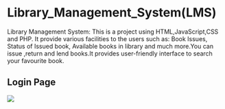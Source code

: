 # Library_Management_System(LMS)
  Library Management System: This is a project using HTML,JavaScript,CSS and PHP. It provide various facilities to the users such as: Book Issues, Status of Issued book, Available books in library and much more.You can issue ,return and lend books.It provides user-friendly interface to search your favourite book.
 
 ## Login Page
 <img src="https://user-images.githubusercontent.com/44925217/105573140-6fa23d80-5d81-11eb-87e5-da6a8f1b17ef.png">
  
